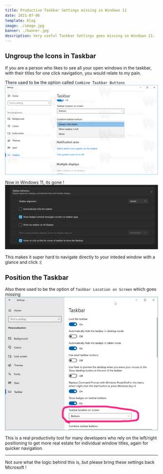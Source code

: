 ```yaml
---
title: Productive Taskbar Settings missing in Windows 11
date: 2021-07-06
template: blog
image: ./image.jpg
banner: ./banner.jpg
description: Very useful Taskbar Settings goes missing in Windows 11.
---
```


## Ungroup the Icons in Taskbar

If you are a person who likes to see all your open windows in the taskbar, with their titles for one click navigation, you would relate to my pain.

There used to be the option called `Combine Taskbar Buttons`
![](./win10_taskbar_never_combine_buttons.png)

Now in Windows 11, its gone !
![](./image.jpg)

This makes it super hard to navigate directly to your inteded window with a glance and click :(

## Position the Taskbar

Also there used to be the option of `Taskbar Location on Screen` which goes missing
![](./win10_taskbar_location.png)

This is a real productivity tool for many developers who rely on the left/right positioning to get more real estate for individual window titles, again for quicker navigation.

---

Not sure what the logic behind this is, but please bring these settings back Microsoft !
